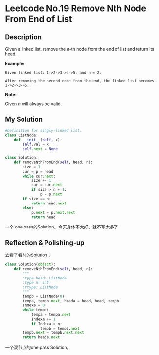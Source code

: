 # Leetcode No.19 Remove Nth Node From End of List

## Description

Given a linked list, remove the *n*-th node from the end of list and return its head.

**Example:**

```
Given linked list: 1->2->3->4->5, and n = 2.

After removing the second node from the end, the linked list becomes 1->2->3->5.
```

**Note:**

Given *n* will always be valid.

## My Solution

```python
#Definition for singly-linked list.
class ListNode:
    def __init__(self, x):
        self.val = x
        self.next = None

class Solution:
    def removeNthFromEnd(self, head, n):
        size = 1
        cur = p = head
        while cur.next:
            size += 1
            cur = cur.next
            if size > n + 1:
                p = p.next
        if size == n:
            return head.next
        else:
            p.next = p.next.next
            return head
```

一个 one pass的Solution。今天身体不太好，就不写太多了

## Reflection & Polishing-up

去看了看别的Solution：

```python
class Solution(object):
    def removeNthFromEnd(self, head, n):
        """
        :type head: ListNode
        :type n: int
        :rtype: ListNode
        """
        tempb = ListNode(0)
        tempa, tempb.next, heada = head, head, tempb
        Indexa = 0
        while tempa:
            tempa = tempa.next
            Indexa += 1
            if Indexa > n:
                tempb = tempb.next
        tempb.next = tempb.next.next
        return heada.next
```

一个双节点的one pass Solution。